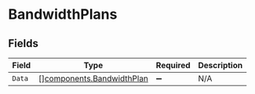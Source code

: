 # BandwidthPlans


## Fields

| Field                                                                  | Type                                                                   | Required                                                               | Description                                                            |
| ---------------------------------------------------------------------- | ---------------------------------------------------------------------- | ---------------------------------------------------------------------- | ---------------------------------------------------------------------- |
| `Data`                                                                 | [][components.BandwidthPlan](../../models/components/bandwidthplan.md) | :heavy_minus_sign:                                                     | N/A                                                                    |